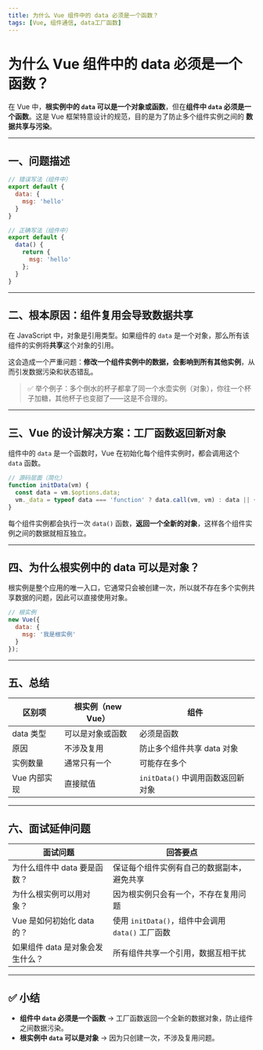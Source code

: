 ```yaml
---
title: 为什么 Vue 组件中的 data 必须是一个函数？
tags: [Vue, 组件通信, data工厂函数]
---
```

# 为什么 Vue 组件中的 data 必须是一个函数？

在 Vue 中，**根实例中的 `data` 可以是一个对象或函数**，但在**组件中 `data` 必须是一个函数**。这是 Vue 框架特意设计的规范，目的是为了防止多个组件实例之间的 **数据共享与污染**。

---

## 一、问题描述

```js
// 错误写法（组件中）
export default {
  data: {
    msg: 'hello'
  }
}
```

```js
// 正确写法（组件中）
export default {
  data() {
    return {
      msg: 'hello'
    };
  }
}
```

---

## 二、根本原因：组件复用会导致数据共享

在 JavaScript 中，对象是引用类型。如果组件的 `data` 是一个对象，那么所有该组件的实例将**共享**这个对象的引用。

这会造成一个严重问题：**修改一个组件实例中的数据，会影响到所有其他实例**，从而引发数据污染和状态错乱。

> ✅ 举个例子：多个倒水的杯子都拿了同一个水壶实例（对象），你往一个杯子加糖，其他杯子也变甜了——这是不合理的。

---

## 三、Vue 的设计解决方案：工厂函数返回新对象

组件中的 `data` 是一个函数时，Vue 在初始化每个组件实例时，都会调用这个 `data` 函数。

```js
// 源码层面（简化）
function initData(vm) {
  const data = vm.$options.data;
  vm._data = typeof data === 'function' ? data.call(vm, vm) : data || {};
}
```

每个组件实例都会执行一次 `data()` 函数，**返回一个全新的对象**，这样各个组件实例之间的数据就相互独立。

---

## 四、为什么根实例中的 data 可以是对象？

根实例是整个应用的唯一入口，它通常只会被创建一次，所以就不存在多个实例共享数据的问题，因此可以直接使用对象。

```js
// 根实例
new Vue({
  data: {
    msg: '我是根实例'
  }
});
```

---

## 五、总结

| 区别项      | 根实例（new Vue） | 组件                      |
| -------- | ------------ | ----------------------- |
| data 类型  | 可以是对象或函数     | 必须是函数                   |
| 原因       | 不涉及复用        | 防止多个组件共享 data 对象        |
| 实例数量     | 通常只有一个       | 可能存在多个                  |
| Vue 内部实现 | 直接赋值         | `initData()` 中调用函数返回新对象 |

---

## 六、面试延伸问题

| 面试问题                | 回答要点                                 |
| ------------------- | ------------------------------------ |
| 为什么组件中 data 要是函数？   | 保证每个组件实例有自己的数据副本，避免共享                |
| 为什么根实例可以用对象？        | 因为根实例只会有一个，不存在复用问题                   |
| Vue 是如何初始化 data 的？  | 使用 `initData()`，组件中会调用 `data()` 工厂函数 |
| 如果组件 data 是对象会发生什么？ | 所有组件共享一个引用，数据互相干扰                    |

---

## ✅ 小结

* **组件中 `data` 必须是一个函数** → 工厂函数返回一个全新的数据对象，防止组件之间数据污染。
* **根实例中 `data` 可以是对象** → 因为只创建一次，不涉及复用问题。
